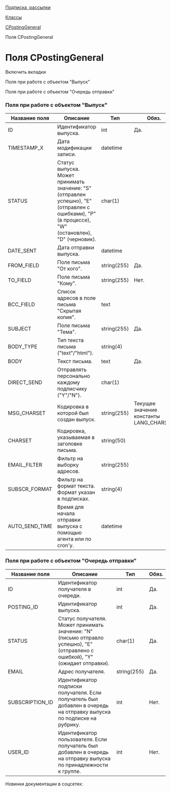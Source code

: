 [Подписка, рассылки](/api_help/subscribe/index.php)

[Классы](/api_help/subscribe/classes/index.php)

[CPostingGeneral](/api_help/subscribe/classes/cpostinggeneral/index.php)

Поля CPostingGeneral

Поля CPostingGeneral
====================

Включить вкладки

Поля при работе с объектом "Выпуск"

Поля при работе с объектом "Очередь отправки"

### Поля при работе с объектом "Выпуск"

| Название поля | Описание | Тип | Обяз. |
| --- | --- | --- | --- |
| ID | Идентификатор выпуска. | int | Да. |
| TIMESTAMP\_X | Дата модификации записи. | datetime |  |
| STATUS | Статус выпуска. Может принимать значение: "S" (отправлен успешно), "E" (отправлен с ошибками), "P" (в процессе), "W" (остановлен), "D" (черновик). | char(1) |  |
| DATE\_SENT | Дата отправки выпуска. | datetime |  |
| FROM\_FIELD | Поле письма "От кого". | string(255) | Да. |
| TO\_FIELD | Поле письма "Кому". | string(255) | Нет. |
| BCC\_FIELD | Список адресов в поле письма "Скрытая копия". | text |  |
| SUBJECT | Поле письма "Тема". | string(255) | Да. |
| BODY\_TYPE | Тип текста письма ("text"/"html"). | string(4) |  |
| BODY | Текст письма. | text | Да. |
| DIRECT\_SEND | Отправлять персонально каждому подписчику ("Y"/"N"). | char(1) |  |
| MSG\_CHARSET | Кодировка в которой был создан выпуск. | string(255) | Текущее значение константы LANG\_CHARSET |
| CHARSET | Кодировка, указываемая в заголовке письма. | string(50) |  |
| EMAIL\_FILTER | Фильтр на выборку адресов. | string(255) |  |
| SUBSCR\_FORMAT | Фильтр на формат текста. Формат указан в подписках. | string(4) |  |
| AUTO\_SEND\_TIME | Время для начала отправки выпуска с помощью агента или по cron'у. | datetime |  |

### Поля при работе с объектом "Очередь отправки"

| Название поля | Описание | Тип | Обяз. |
| --- | --- | --- | --- |
| ID | Идентификатор получателя в очереди. | int | Да. |
| POSTING\_ID | Идентификатор выпуска. | int | Да. |
| STATUS | Статус получателя. Может принимать значение: "N" (письмо отправло успешно), "E" (отправлено с ошибкой), "Y" (ожидает отправки). | char(1) | Да. |
| EMAIL | Адрес получателя. | string(255) | Да. |
| SUBSCRIPTION\_ID | Идентификатор подписки получателя. Если получатель был добавлен в очередь на отправку выпуска по подписке на рубрику. | int | Нет. |
| USER\_ID | Идентификатор пользователя. Если получатель был добавлен в очередь на отправку выпуска по принадлежности к группе. | int | Нет. |

Новинки документации в соцсетях: